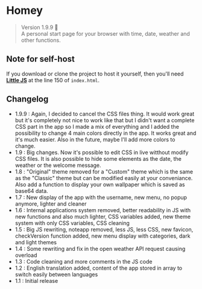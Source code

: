 # Homey

> Version 1.9.9 :memo:  
> A personal start page for your browser with time, date, weather and other functions.
> 
## Note for self-host

If you download or clone the project to host it yourself, then you'll need [**Little JS**](https://github.com/n-deleforge/littleJS) at the line 150 of `index.html`.

## Changelog

- 1.9.9 : Again, I decided to cancel the CSS files thing. It would work great but it's completely not nice to work like that but I didn't want a complete CSS part in the app so I made a mix of everything and I added the possibility to change 4 main colors directly in the app. It works great and it's much easier. Also in the future, maybe I'll add more colors to change.
- 1.9 : Big changes. Now it's possible to edit CSS in live witthout modify CSS files. It is also possible to hide some elements as the date, the weather or the welcome message.
- 1.8 : "Original" theme removed for a "Custom" theme which is the same as the "Classic" theme but can be modified easily at your conveniance. Also add a function to display your own wallpaper which is saved as base64 data.
- 1.7 : New display of the app with the username, new menu, no popup anymore, lighter and cleaner
- 1.6 : Internal applications system removed, better readability in JS with new functions and also much lighter, CSS variables added, new theme system with only CSS variables, CSS cleaning
- 1.5 : Big JS rewriting, noteapp removed, less JS, less CSS, new favicon, checkVersion function added, new menu display with categories, dark and light themes
- 1.4 : Some rewriting and fix in the open weather API request causing overload
- 1.3 : Code cleaning and more comments in the JS code
- 1.2 : English translation added, content of the app stored in array to switch easily between languages
- 1.1 : Initial release
